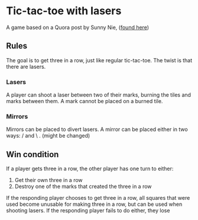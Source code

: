 # Tic-tac-toe with lasers
A game based on a Quora post by Sunny Nie, ([found here](https://qr.ae/pskPRG))

## Rules
The goal is to get three in a row, just like regular tic-tac-toe. The twist is that there are lasers.

### Lasers
A player can shoot a laser between two of their marks, burning the tiles and marks between them. A mark cannot be placed on a burned tile.

### Mirrors
Mirrors can be placed to divert lasers. A mirror can be placed either in two ways: / and \ . (might be changed)

## Win condition
If a player gets three in a row, the other player has one turn to either:

1. Get their own three in a row
2. Destroy one of the marks that created the three in a row

If the responding player chooses to get three in a row, all squares that were used become unusable for making three in a row, but can be used when shooting lasers. If the responding player fails to do either, they lose
